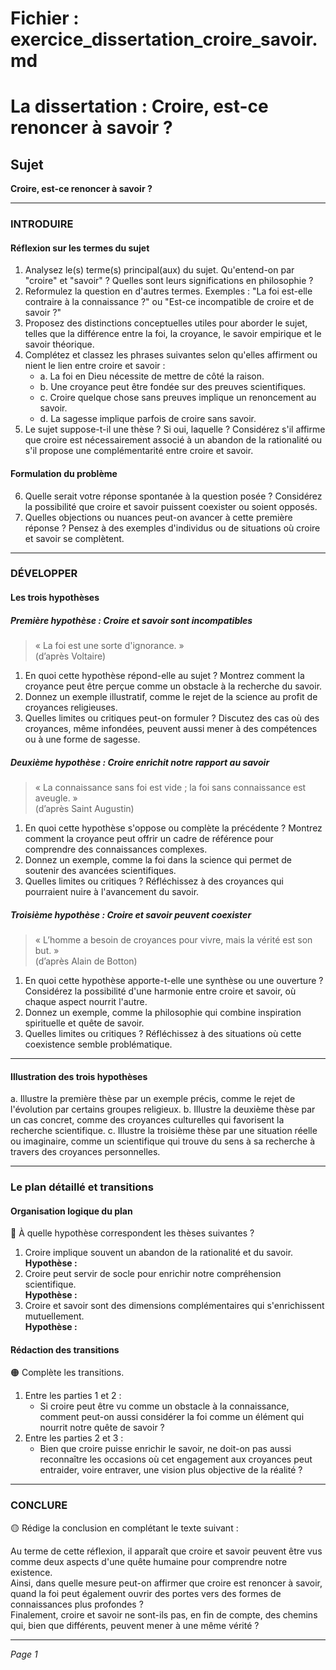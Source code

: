 # Fichier : exercice_dissertation_croire_savoir.md

# La dissertation : Croire, est-ce renoncer à savoir ?

## Sujet
**Croire, est-ce renoncer à savoir ?**

---

### INTRODUIRE

#### Réflexion sur les termes du sujet

1. Analysez le(s) terme(s) principal(aux) du sujet. Qu'entend-on par "croire" et "savoir" ? Quelles sont leurs significations en philosophie ?
2. Reformulez la question en d'autres termes. Exemples : "La foi est-elle contraire à la connaissance ?" ou "Est-ce incompatible de croire et de savoir ?"
3. Proposez des distinctions conceptuelles utiles pour aborder le sujet, telles que la différence entre la foi, la croyance, le savoir empirique et le savoir théorique.
4. Complétez et classez les phrases suivantes selon qu'elles affirment ou nient le lien entre croire et savoir :
   - a. La foi en Dieu nécessite de mettre de côté la raison.
   - b. Une croyance peut être fondée sur des preuves scientifiques.
   - c. Croire quelque chose sans preuves implique un renoncement au savoir.
   - d. La sagesse implique parfois de croire sans savoir.
5. Le sujet suppose-t-il une thèse ? Si oui, laquelle ? Considérez s'il affirme que croire est nécessairement associé à un abandon de la rationalité ou s'il propose une complémentarité entre croire et savoir.

#### Formulation du problème

6. Quelle serait votre réponse spontanée à la question posée ? Considérez la possibilité que croire et savoir puissent coexister ou soient opposés.
7. Quelles objections ou nuances peut-on avancer à cette première réponse ? Pensez à des exemples d'individus ou de situations où croire et savoir se complètent.

---

### DÉVELOPPER

#### Les trois hypothèses

##### Première hypothèse : Croire et savoir sont incompatibles

> « La foi est une sorte d'ignorance. »  
> (d’après Voltaire)

1. En quoi cette hypothèse répond-elle au sujet ? Montrez comment la croyance peut être perçue comme un obstacle à la recherche du savoir.
2. Donnez un exemple illustratif, comme le rejet de la science au profit de croyances religieuses.
3. Quelles limites ou critiques peut-on formuler ? Discutez des cas où des croyances, même infondées, peuvent aussi mener à des compétences ou à une forme de sagesse.

##### Deuxième hypothèse : Croire enrichit notre rapport au savoir

> « La connaissance sans foi est vide ; la foi sans connaissance est aveugle. »  
> (d’après Saint Augustin)

1. En quoi cette hypothèse s'oppose ou complète la précédente ? Montrez comment la croyance peut offrir un cadre de référence pour comprendre des connaissances complexes.
2. Donnez un exemple, comme la foi dans la science qui permet de soutenir des avancées scientifiques.
3. Quelles limites ou critiques ? Réfléchissez à des croyances qui pourraient nuire à l'avancement du savoir.

##### Troisième hypothèse : Croire et savoir peuvent coexister

> « L’homme a besoin de croyances pour vivre, mais la vérité est son but. »  
> (d’après Alain de Botton)

1. En quoi cette hypothèse apporte-t-elle une synthèse ou une ouverture ? Considérez la possibilité d'une harmonie entre croire et savoir, où chaque aspect nourrit l'autre.
2. Donnez un exemple, comme la philosophie qui combine inspiration spirituelle et quête de savoir.
3. Quelles limites ou critiques ? Réfléchissez à des situations où cette coexistence semble problématique.

---

#### Illustration des trois hypothèses

a. Illustre la première thèse par un exemple précis, comme le rejet de l'évolution par certains groupes religieux.
b. Illustre la deuxième thèse par un cas concret, comme des croyances culturelles qui favorisent la recherche scientifique.
c. Illustre la troisième thèse par une situation réelle ou imaginaire, comme un scientifique qui trouve du sens à sa recherche à travers des croyances personnelles.

---

### Le plan détaillé et transitions

#### Organisation logique du plan

🔴 À quelle hypothèse correspondent les thèses suivantes ?

1. Croire implique souvent un abandon de la rationalité et du savoir.  
   **Hypothèse :** 
2. Croire peut servir de socle pour enrichir notre compréhension scientifique.  
   **Hypothèse :** 
3. Croire et savoir sont des dimensions complémentaires qui s'enrichissent mutuellement.  
   **Hypothèse :** 

#### Rédaction des transitions

🟠 Complète les transitions.

1. Entre les parties 1 et 2 :  
   - Si croire peut être vu comme un obstacle à la connaissance, comment peut-on aussi considérer la foi comme un élément qui nourrit notre quête de savoir ?
2. Entre les parties 2 et 3 :  
   - Bien que croire puisse enrichir le savoir, ne doit-on pas aussi reconnaître les occasions où cet engagement aux croyances peut entraider, voire entraver, une vision plus objective de la réalité ?

---

### CONCLURE

🟡 Rédige la conclusion en complétant le texte suivant :

Au terme de cette réflexion, il apparaît que croire et savoir peuvent être vus comme deux aspects d'une quête humaine pour comprendre notre existence.  
Ainsi, dans quelle mesure peut-on affirmer que croire est renoncer à savoir, quand la foi peut également ouvrir des portes vers des formes de connaissances plus profondes ?  
Finalement, croire et savoir ne sont-ils pas, en fin de compte, des chemins qui, bien que différents, peuvent mener à une même vérité ? 

--- 

*Page 1*